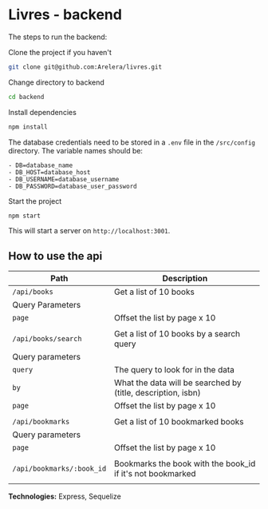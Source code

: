 # Livres - backend

The steps to run the backend:

Clone the project if you haven't

```bash
git clone git@github.com:Arelera/livres.git
```

Change directory to backend

```bash
cd backend
```

Install dependencies

```bash
npm install
```

The database credentials need to be stored in a `.env` file in the `/src/config` directory. The variable names should be:

```
- DB=database_name
- DB_HOST=database_host
- DB_USERNAME=database_username
- DB_PASSWORD=database_user_password
```

Start the project

```bash
npm start
```

This will start a server on `http://localhost:3001`.

## How to use the api

| Path                      | Description                                                  |
| ------------------------- | ------------------------------------------------------------ |
| `/api/books`              | Get a list of 10 books                                       |
| Query Parameters          |                                                              |
| `page`                    | Offset the list by page x 10                                 |
|                           |                                                              |
| `/api/books/search`       | Get a list of 10 books by a search query                     |
| Query parameters          |                                                              |
| `query`                   | The query to look for in the data                            |
| `by`                      | What the data will be searched by (title, description, isbn) |
| `page`                    | Offset the list by page x 10                                 |
|                           |                                                              |
| `/api/bookmarks`          | Get a list of 10 bookmarked books                            |
| Query parameters          |                                                              |
| `page`                    | Offset the list by page x 10                                 |
|                           |                                                              |
| `/api/bookmarks/:book_id` | Bookmarks the book with the book_id if it's not bookmarked   |
|                           |                                                              |

**Technologies:** Express, Sequelize
